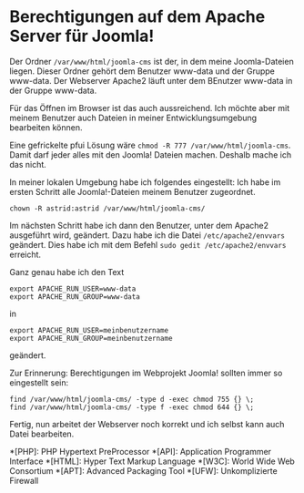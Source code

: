 # Berechtigungen auf dem Apache Server für Joomla!

Der Ordner `/var/www/html/joomla-cms` ist der, in dem meine Joomla-Dateien liegen. 
Dieser Ordner gehört dem Benutzer www-data und der Gruppe www-data. 
Der Webserver Apache2 läuft unter dem BEnutzer www-data in der Gruppe www-data.

Für das Öffnen im Browser ist das auch aussreichend. Ich möchte aber mit meinem Benutzer 
auch Dateien 
in meiner Entwicklungsumgebung bearbeiten können.  

Eine gefrickelte pfui Lösung wäre `chmod -R 777 /var/www/html/joomla-cms`. 
Damit darf jeder alles mit den Joomla! Dateien machen. Deshalb mache ich das nicht.  

In meiner lokalen Umgebung habe ich folgendes eingestellt: 
Ich habe im ersten Schritt alle Joomla!-Dateien meinem Benutzer zugeordnet. 

```
chown -R astrid:astrid /var/www/html/joomla-cms/
```

Im nächsten Schritt habe ich dann den Benutzer, 
unter dem Apache2 ausgeführt wird, geändert. 
Dazu habe ich die Datei `/etc/apache2/envvars` geändert. 
Dies habe ich mit dem Befehl `sudo gedit /etc/apache2/envvars` erreicht.  

Ganz genau habe ich den Text

```
export APACHE_RUN_USER=www-data	
export APACHE_RUN_GROUP=www-data
```
in 
```
export APACHE_RUN_USER=meinbenutzername	
export APACHE_RUN_GROUP=meinbenutzername
```
geändert.

Zur Erinnerung: 
Berechtigungen im Webprojekt Joomla! sollten immer so eingestellt sein:

```
find /var/www/html/joomla-cms/ -type d -exec chmod 755 {} \;
find /var/www/html/joomla-cms/ -type f -exec chmod 644 {} \;
```

Fertig, nun arbeitet der Webserver noch korrekt und ich selbst kann auch Datei 
bearbeiten.

*[PHP]: PHP Hypertext PreProcessor
*[API]: Application Programmer Interface
*[HTML]: Hyper Text Markup Language
*[W3C]: World Wide Web Consortium
*[APT]: Advanced Packaging Tool
*[UFW]: Unkomplizierte Firewall

[^1]: https://de.wikipedia.org/w/index.php?title=Advanced_Packaging_Tool&oldid=180106874
[^2]: https://en.wikipedia.org/w/index.php?title=Uncomplicated_Firewall&oldid=862587330 und https://wiki.ubuntuusers.de/ufw/
[^3]: https://de.wikipedia.org/wiki/Stammverzeichnis
[^4]: https://wiki.ubuntuusers.de/Rechte/
[^5]: https://wiki.ubuntuusers.de/chmod/
[^6]: https://wiki.ubuntuusers.de/chown/
[^7]: https://wiki.ubuntuusers.de/Benutzer_und_Gruppen/
[^8]: https://wiki.ubuntuusers.de/adduser/
[^9]: https://wiki.ubuntuusers.de/Benutzer_und_Gruppen/